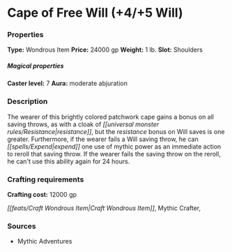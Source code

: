 ﻿---
Title: "Cape of Free Will (+4-+5 Will)"
Type: "Wondrous Item"
Price: "24000 gp"
Weight: "1 lb."
Slot: "Shoulders"
Caster level: "7"
Aura: "moderate abjuration"
Description: |
  "The wearer of this brightly colored patchwork cape gains a bonus on all saving throws, as with a _cloak of resistance_, but the resistance bonus on Will saves is one greater. Furthermore, if the wearer fails a Will saving throw, he can expend one use of mythic power as an immediate action to reroll that saving throw. If the wearer fails the saving throw on the reroll, he can't use this ability again for 24 hours."
Crafting cost: "12000 gp"
Sources: "['Mythic Adventures']"
---

# Cape of Free Will (+4/+5 Will)

### Properties

**Type:** Wondrous Item **Price:** 24000 gp **Weight:** 1 lb. **Slot:** Shoulders

##### Magical properties

**Caster level:** 7 **Aura:** moderate abjuration

### Description

The wearer of this brightly colored patchwork cape gains a bonus on all saving throws, as with a cloak of _[[universal monster rules/Resistance|resistance]]_, but the _resistance_ bonus on Will saves is one greater. Furthermore, if the wearer fails a Will saving throw, he can _[[spells/Expend|expend]]_ one use of mythic power as an immediate action to reroll that saving throw. If the wearer fails the saving throw on the reroll, he can't use this ability again for 24 hours.

### Crafting requirements

**Crafting cost:** 12000 gp

_[[feats/Craft Wondrous Item|Craft Wondrous Item]]_, Mythic Crafter,

### Sources

* Mythic Adventures